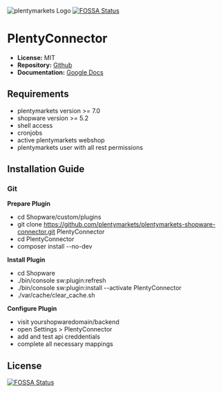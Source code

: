 ![plentymarkets Logo](http://www.plentymarkets.eu/layout/pm/images/logo/plentymarkets-logo.jpg)
[![FOSSA Status](https://app.fossa.io/api/projects/git%2Bhttps%3A%2F%2Fgithub.com%2Fjochenmanz%2Fplentymarkets-shopware-connector.svg?type=shield)](https://app.fossa.io/projects/git%2Bhttps%3A%2F%2Fgithub.com%2Fjochenmanz%2Fplentymarkets-shopware-connector?ref=badge_shield)

# PlentyConnector

* **License:** MIT
* **Repository:** [Github](https://github.com/plentymarkets/plentymarkets-shopware-connector)
* **Documentation:** [Google Docs](https://docs.google.com/document/d/10mPeV3xqx4We71dYQdPmJK2qvb21Rpym6FG_tKwHKfc/edit?usp=sharing)

## Requirements

* plentymarkets version >= 7.0
* shopware version >= 5.2
* shell access
* cronjobs
* active plentymarkets webshop
* plentymarkets user with all rest permissions

## Installation Guide

### Git

**Prepare Plugin**
* cd Shopware/custom/plugins
* git clone https://github.com/plentymarkets/plentymarkets-shopware-connector.git PlentyConnector
* cd PlentyConnector
* composer install --no-dev

**Install Plugin**
* cd Shopware
* ./bin/console sw:plugin:refresh
* ./bin/console sw:plugin:install --activate PlentyConnector
* ./var/cache/clear_cache.sh

**Configure Plugin**
* visit yourshopwaredomain/backend
* open Settings > PlentyConnector
* add and test api creddentials
* complete all necessary mappings



## License
[![FOSSA Status](https://app.fossa.io/api/projects/git%2Bhttps%3A%2F%2Fgithub.com%2Fjochenmanz%2Fplentymarkets-shopware-connector.svg?type=large)](https://app.fossa.io/projects/git%2Bhttps%3A%2F%2Fgithub.com%2Fjochenmanz%2Fplentymarkets-shopware-connector?ref=badge_large)